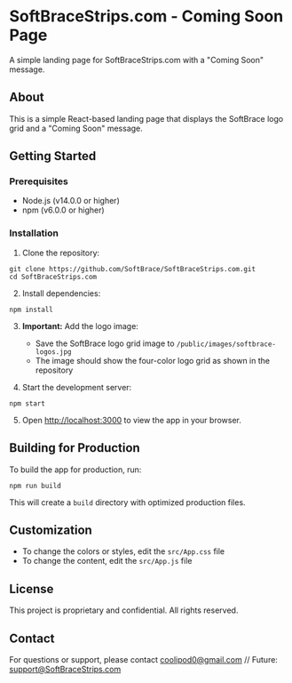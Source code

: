 # SoftBraceStrips.com - Coming Soon Page

A simple landing page for SoftBraceStrips.com with a "Coming Soon" message.

## About

This is a simple React-based landing page that displays the SoftBrace logo grid and a "Coming Soon" message.

## Getting Started

### Prerequisites

- Node.js (v14.0.0 or higher)
- npm (v6.0.0 or higher)

### Installation

1. Clone the repository:
```
git clone https://github.com/SoftBrace/SoftBraceStrips.com.git
cd SoftBraceStrips.com
```

2. Install dependencies:
```
npm install
```

3. **Important:** Add the logo image:
   - Save the SoftBrace logo grid image to `/public/images/softbrace-logos.jpg`
   - The image should show the four-color logo grid as shown in the repository

4. Start the development server:
```
npm start
```

5. Open [http://localhost:3000](http://localhost:3000) to view the app in your browser.

## Building for Production

To build the app for production, run:

```
npm run build
```

This will create a `build` directory with optimized production files.

## Customization

- To change the colors or styles, edit the `src/App.css` file
- To change the content, edit the `src/App.js` file

## License

This project is proprietary and confidential. All rights reserved.

## Contact

For questions or support, please contact coolipod0@gmail.com
// Future: support@SoftBraceStrips.com 